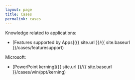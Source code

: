 ```yaml
---
layout: page
title: Cases
permalink: cases
---
```


Knowledge related to applications:

- [Features supported by Apps]({{ site.url }}/{{ site.baseurl }}/cases/featuresupport)

Microsoft:
- [PowerPoint kerning]({{ site.url }}/{{ site.baseurl }}/cases/win/ppt/kerning)